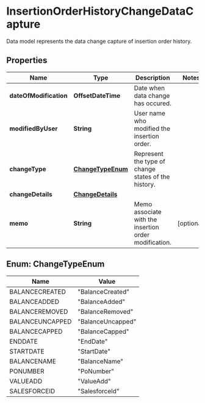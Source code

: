 

# InsertionOrderHistoryChangeDataCapture

Data model represents the data change capture of insertion order history.

## Properties

| Name | Type | Description | Notes |
|------------ | ------------- | ------------- | -------------|
|**dateOfModification** | **OffsetDateTime** | Date when data change has occured. |  |
|**modifiedByUser** | **String** | User name who modified the insertion order. |  |
|**changeType** | [**ChangeTypeEnum**](#ChangeTypeEnum) | Represent the type of change states of the history. |  |
|**changeDetails** | [**ChangeDetails**](ChangeDetails.md) |  |  |
|**memo** | **String** | Memo associate with the insertion order modification. |  [optional] |



## Enum: ChangeTypeEnum

| Name | Value |
|---- | -----|
| BALANCECREATED | &quot;BalanceCreated&quot; |
| BALANCEADDED | &quot;BalanceAdded&quot; |
| BALANCEREMOVED | &quot;BalanceRemoved&quot; |
| BALANCEUNCAPPED | &quot;BalanceUncapped&quot; |
| BALANCECAPPED | &quot;BalanceCapped&quot; |
| ENDDATE | &quot;EndDate&quot; |
| STARTDATE | &quot;StartDate&quot; |
| BALANCENAME | &quot;BalanceName&quot; |
| PONUMBER | &quot;PoNumber&quot; |
| VALUEADD | &quot;ValueAdd&quot; |
| SALESFORCEID | &quot;SalesforceId&quot; |



